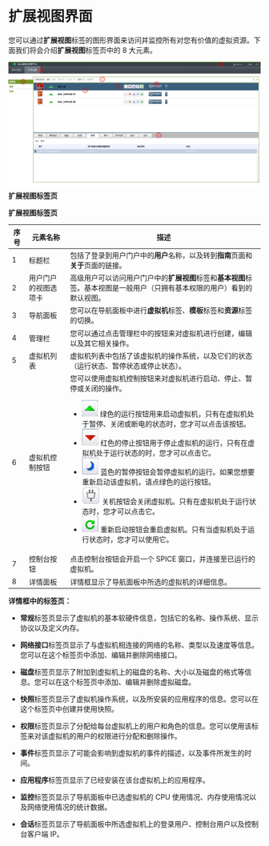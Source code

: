 # 扩展视图界面

您可以通过**扩展视图**标签的图形界面来访问并监控所有对您有价值的虚拟资源。下面我们将会介绍**扩展视图**标签页中的 8 大元素。

![extended](../images/extended.png)<br/>
**扩展视图标签页**

**扩展视图标签页**

| **序号** | **元素名称** | **描述** |
| -------- | ------------ | -------- |
| 1 | 标题栏 | 包括了登录到用户门户中的**用户**名称，以及转到**指南**页面和**关于**页面的链接。 |
| 2 | 用户门户的视图选项卡 | 高级用户可以访问用户门户中的**扩展视图**标签和**基本视图**标签。基本视图是一般用户（只拥有基本权限的用户）看到的默认视图。 |
| 3 | 导航面板 | 您可以在导航面板中进行**虚拟机**标签、**模板**标签和**资源**标签的切换。 |
| 4 | 管理栏 | 您可以通过点击管理栏中的按钮来对虚拟机进行创建，编辑以及其它相关操作。 |
| 5 | 虚拟机列表 | 虚拟机列表中包括了该虚拟机的操作系统，以及它们的状态（运行状态、暂停状态或停止状态）。 |
| 6 | 虚拟机控制按钮 | 您可以使用虚拟机控制按钮来对虚拟机进行启动、停止、暂停或关闭的操作。<ul><li>![startButton](../images/startButton.png) 绿色的运行按钮用来启动虚拟机，只有在虚拟机处于暂停、关闭或断电的状态时，您才可以点击该按钮。</li><li>![stopButton](../images/stopButton.png) 红色的停止按钮用于停止虚拟机的运行，只有在虚拟机处于运行状态的时，您才可以点击它。</li><li>![pauseButton](../images/pauseButton.png) 蓝色的暂停按钮会暂停虚拟机的运行。如果您想要重新启动该虚拟机，请点绿色的运行按钮。</li><li>![shutdownButton](../images/shutdownButton.png) 关机按钮会关闭虚拟机。只有在虚拟机处于运行状态时，您才可以点击它。</li><li>![restartButton](../images/restartButton.png) 重新启动按钮会重启虚拟机。只有当虚拟机处于运行状态时，您才可以使用它。</li></ul> |
| 7 | 控制台按钮 | 点击控制台按钮会开启一个 SPICE 窗口，并连接至已运行的虚拟机。 |
| 8 | 详情面板 | 详情框显示了导航面板中所选的虚拟机的详细信息。 |

**详情框中的标签页：**
* **常规**标签页显示了虚拟机的基本软硬件信息，包括它的名称、操作系统、显示协议以及定义内存。

* **网络接口**标签页显示了与虚拟机相连接的网络的名称、类型以及速度等信息。您可以在这个标签页中添加、编辑并删除网络接口。

* **磁盘**标签页显示了附加到虚拟机上的磁盘的名称、大小以及磁盘的格式等信息。您可以在这个标签页中添加、编辑并删除虚拟磁盘。

* **快照**标签页显示了虚拟机操作系统，以及所安装的应用程序的信息。您可以在这个标签页中创建并使用快照。

* **权限**标签页显示了分配给每台虚拟机上的用户和角色的信息。您可以使用该标签来对该虚拟机的用户的权限进行分配和删除操作。

* **事件**标签页显示了可能会影响到虚拟机的事件的描述，以及事件所发生的时间。

* **应用程序**标签页显示了已经安装在该台虚拟机上的应用程序。

* **监控**标签页显示了导航面板中已选虚拟机的 CPU 使用情况、内存使用情况以及网络使用情况的统计数据。

* **会话**标签页显示了导航面板中所选虚拟机上的登录用户、控制台用户以及控制台客户端 IP。
